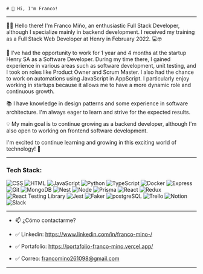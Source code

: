 
```
# 👋 Hi, I'm Franco!
```
---  
👨‍💻 Hello there! I'm Franco Miño, an enthusiastic Full Stack Developer, although I specialize mainly in backend development. I received my training as a Full Stack Web Developer at Henry in February 2022. 💻🤓

🏢 I've had the opportunity to work for 1 year and 4 months at the startup Henry SA as a Software Developer. During my time there, I gained experience in various areas such as software development, unit testing, and I took on roles like Product Owner and Scrum Master. I also had the chance to work on automations using JavaScript in AppScript. I particularly enjoy working in startups because it allows me to have a more dynamic role and continuous growth.

📚 I have knowledge in design patterns and some experience in software architecture. I'm always eager to learn and strive for the expected results.

💡 My main goal is to continue growing as a backend developer, although I'm also open to working on frontend software development.

I'm excited to continue learning and growing in this exciting world of technology! 🚀

---

### Tech Stack:  
<!-- Badges from https://github.com/Ileriayo/markdown-badges -->
![CSS](https://img.shields.io/badge/CSS-%231572B6.svg?style=for-the-badge&logo=css3&logoColor=white)
![HTML](https://img.shields.io/badge/HTML-%23E34F26.svg?style=for-the-badge&logo=html5&logoColor=white)
![JavaScript](https://img.shields.io/badge/JavaScript-%23323330.svg?style=for-the-badge&logo=javascript&logoColor=%23F7DF1E)
![Python](https://img.shields.io/badge/Python-3670A0?style=for-the-badge&logo=python&logoColor=ffdd54)
![TypeScript](https://img.shields.io/badge/TypeScript-%23007ACC.svg?style=for-the-badge&logo=typescript&logoColor=white)
![Docker](https://img.shields.io/badge/Docker-%230db7ed.svg?style=for-the-badge&logo=docker&logoColor=white)
![Express](https://img.shields.io/badge/Express-%23000000.svg?style=for-the-badge&logo=express&logoColor=white)
![Git](https://img.shields.io/badge/Git-%23F05032.svg?style=for-the-badge&logo=git&logoColor=white)
![MongoDB](https://img.shields.io/badge/MongoDB-%234ea94b.svg?style=for-the-badge&logo=mongodb&logoColor=white)
![Nest](https://img.shields.io/badge/NestJS-%23E0234E.svg?style=for-the-badge&logo=nestjs&logoColor=white)
![Node](https://img.shields.io/badge/Node.js-%23339933.svg?style=for-the-badge&logo=node.js&logoColor=white)
![Prisma](https://img.shields.io/badge/Prisma-%232a0e94.svg?style=for-the-badge&logo=prisma&logoColor=white)
![React](https://img.shields.io/badge/React-%2361DAFB.svg?style=for-the-badge&logo=react&logoColor=white)
![Redux](https://img.shields.io/badge/Redux-%23764ABC.svg?style=for-the-badge&logo=redux&logoColor=white)
![React Testing Library](https://img.shields.io/badge/React%20Testing%20Library-%23E33332.svg?style=for-the-badge&logo=testinglibrary&logoColor=white)
![Jest](https://img.shields.io/badge/Jest-%23C21325.svg?style=for-the-badge&logo=jest&logoColor=white)
![Faker](https://img.shields.io/badge/Faker-%233D72D3.svg?style=for-the-badge&logo=faker&logoColor=white)
![postgreSQL](https://img.shields.io/badge/PostgreSQL-%23316192.svg?style=for-the-badge&logo=postgresql&logoColor=white)
![Trello](https://img.shields.io/badge/Trello-%23026AA7.svg?style=for-the-badge&logo=trello&logoColor=white)
![Notion](https://img.shields.io/badge/Notion-%23000000.svg?style=for-the-badge&logo=notion&logoColor=white)
![Slack](https://img.shields.io/badge/Slack-%230A4375.svg?style=for-the-badge&logo=slack&logoColor=white)




---  
- 📫 ¿Cómo contactarme?

- ✅ Linkedin: https://www.linkedin.com/in/franco-mino-/
- ✅ Portafolio: https://portafolio-franco-mino.vercel.app/ 
- ✅ Correo: francomino261098@gmail.com

---  

